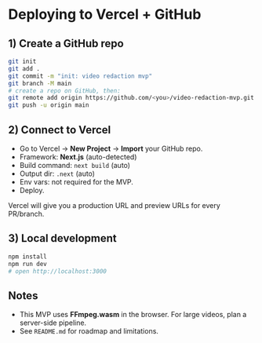 
# Deploying to Vercel + GitHub

## 1) Create a GitHub repo
```bash
git init
git add .
git commit -m "init: video redaction mvp"
git branch -M main
# create a repo on GitHub, then:
git remote add origin https://github.com/<you>/video-redaction-mvp.git
git push -u origin main
```

## 2) Connect to Vercel
- Go to Vercel → **New Project** → **Import** your GitHub repo.
- Framework: **Next.js** (auto-detected)
- Build command: `next build` (auto)
- Output dir: `.next` (auto)
- Env vars: not required for the MVP.
- Deploy.

Vercel will give you a production URL and preview URLs for every PR/branch.

## 3) Local development
```bash
npm install
npm run dev
# open http://localhost:3000
```

## Notes
- This MVP uses **FFmpeg.wasm** in the browser. For large videos, plan a server-side pipeline.
- See `README.md` for roadmap and limitations.
